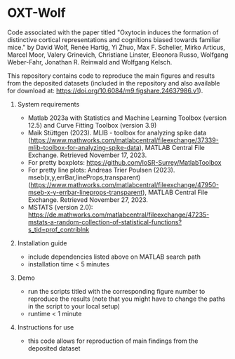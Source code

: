 # OXT-Wolf
Code associated with the paper titled "Oxytocin induces the formation of distinctive cortical representations and cognitions biased towards familiar mice." by 
David Wolf, Renée Hartig, Yi Zhuo, Max F. Scheller, Mirko Articus, Marcel Moor, Valery Grinevich, Christiane Linster, Eleonora Russo, Wolfgang Weber-Fahr, Jonathan R. Reinwald and Wolfgang Kelsch.

This repository contains code to reproduce the main figures and results from the deposited datasets (included in the repository and also available for download at: https://doi.org/10.6084/m9.figshare.24637986.v1).

1. System requirements
    - Matlab 2023a with Statistics and Machine Learning Toolbox (version 12.5) and Curve Fitting Toolbox (version 3.9)
    - Maik Stüttgen (2023). MLIB - toolbox for analyzing spike data (https://www.mathworks.com/matlabcentral/fileexchange/37339-mlib-toolbox-for-analyzing-spike-data), MATLAB Central File Exchange. Retrieved November 17, 2023.
    - For pretty boxplots: https://github.com/IoSR-Surrey/MatlabToolbox
    - For pretty line plots:   Andreas Trier Poulsen (2023). mseb(x,y,errBar,lineProps,transparent) (https://www.mathworks.com/matlabcentral/fileexchange/47950-mseb-x-y-errbar-lineprops-transparent), MATLAB Central File Exchange. Retrieved November 27, 2023. 
    - MSTATS (version 2.0): https://de.mathworks.com/matlabcentral/fileexchange/47235-mstats-a-random-collection-of-statistical-functions?s_tid=prof_contriblnk

2. Installation guide
    - include dependencies listed above on MATLAB search path
    - installation time < 5 minutes

3. Demo
    - run the scripts titled with the corresponding figure number to reproduce the results (note that you might have to change the paths in the script to your local setup)
    - runtime < 1 minute

4. Instructions for use
    - this code allows for reproduction of main findings from the deposited dataset
    
